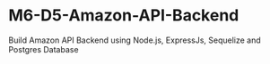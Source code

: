 # M6-D5-Amazon-API-Backend
 Build Amazon API Backend using Node.js, ExpressJs, Sequelize and Postgres Database
